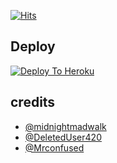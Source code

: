 
[![Hits](https://hits.seeyoufarm.com/api/count/incr/badge.svg?url=https%3A%2F%2Fgithub.com%2FSpEcHiDe%2FHaR0Ku&count_bg=%2379C83D&title_bg=%23555555&icon=&icon_color=%23E7E7E7&title=hits&edge_flat=false)](https://github.com/SpEcHiDe/HaR0Ku)


## Deploy
[![Deploy To Heroku](https://www.herokucdn.com/deploy/button.svg)](https://dashboard.heroku.com/new?button-url=https%3A%2F%2Fgithub.com%2FRyoishin%2FHaR0Ku&template=https%3A%2F%2Fgithub.com%2FRyoishin%2FHaR0Ku)

## credits
   - [@midnightmadwalk](https://t.me/midnightmadwalk)
   - [@DeletedUser420](https://t.me/DeletedUser420)
   - [@Mrconfused](https://github.com/Mr-confused)
